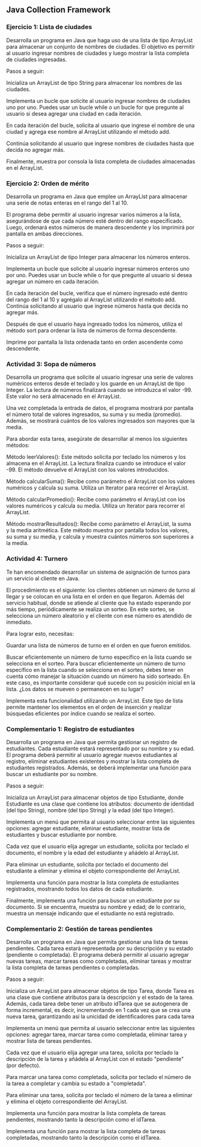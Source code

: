 ## Java Collection Framework

### Ejercicio 1: Lista de ciudades

Desarrolla un programa en Java que haga uso de una lista de tipo ArrayList para almacenar un conjunto de nombres de ciudades. El objetivo es permitir al usuario ingresar nombres de ciudades y luego mostrar la lista completa de ciudades ingresadas.

Pasos a seguir:

Inicializa un ArrayList de tipo String para almacenar los nombres de las ciudades.

Implementa un bucle que solicite al usuario ingresar nombres de ciudades uno por uno. Puedes usar un bucle while o un bucle for que pregunte al usuario si desea agregar una ciudad en cada iteración.

En cada iteración del bucle, solicita al usuario que ingrese el nombre de una ciudad y agrega ese nombre al ArrayList utilizando el método add.

Continúa solicitando al usuario que ingrese nombres de ciudades hasta que decida no agregar más.

Finalmente, muestra por consola la lista completa de ciudades almacenadas en el ArrayList.


### Ejercicio 2: Orden de mérito

Desarrolla un programa en Java que emplee un ArrayList para almacenar una serie de notas enteras en el rango del 1 al 10.

El programa debe permitir al usuario ingresar varios números a la lista, asegurándose de que cada número esté dentro del rango especificado. Luego, ordenará estos números de manera descendente y los imprimirá por pantalla en ambas direcciones.

Pasos a seguir:

Inicializa un ArrayList de tipo Integer para almacenar los números enteros.

Implementa un bucle que solicite al usuario ingresar números enteros uno por uno. Puedes usar un bucle while o for que pregunte al usuario si desea agregar un número en cada iteración.

En cada iteración del bucle, verifica que el número ingresado esté dentro del rango del 1 al 10 y agrégalo al ArrayList utilizando el método add. Continúa solicitando al usuario que ingrese números hasta que decida no agregar más.

Después de que el usuario haya ingresado todos los números, utiliza el método sort para ordenar la lista de números de forma descendente.

Imprime por pantalla la lista ordenada tanto en orden ascendente como descendente.

### Actividad 3: Sopa de números

Desarrolla un programa que solicite al usuario ingresar una serie de valores numéricos enteros desde el teclado y los guarde en un ArrayList de tipo Integer. La lectura de números finalizará cuando se introduzca el valor -99. Este valor no será almacenado en el ArrayList.


Una vez completada la entrada de datos, el programa mostrará por pantalla el número total de valores ingresados, su suma y su media (promedio). Además, se mostrará cuántos de los valores ingresados son mayores que la media.


Para abordar esta tarea, asegúrate de desarrollar al menos los siguientes métodos:


Método leerValores(): Este método solicita por teclado los números y los almacena en el ArrayList. La lectura finaliza cuando se introduce el valor -99. El método devuelve el ArrayList con los valores introducidos.

Método calcularSuma(): Recibe como parámetro el ArrayList con los valores numéricos y calcula su suma. Utiliza un Iterator para recorrer el ArrayList.

Método calcularPromedio(): Recibe como parámetro el ArrayList con los valores numéricos y calcula su media. Utiliza un Iterator para recorrer el ArrayList.

Método mostrarResultados(): Recibe como parámetro el ArrayList, la suma y la media aritmética. Este método muestra por pantalla todos los valores, su suma y su media, y calcula y muestra cuántos números son superiores a la media.

### Actividad 4: Turnero
Te han encomendado desarrollar un sistema de asignación de turnos para un servicio al cliente en Java.

El procedimiento es el siguiente: los clientes obtienen un número de turno al llegar y se colocan en una lista en el orden en que llegaron. Además del servicio habitual, donde se atiende al cliente que ha estado esperando por más tiempo, periódicamente se realiza un sorteo. En este sorteo, se selecciona un número aleatorio y el cliente con ese número es atendido de inmediato.

Para lograr esto, necesitas:

Guardar una lista de números de turno en el orden en que fueron emitidos.

Buscar eficientemente un número de turno específico en la lista cuando se selecciona en el sorteo. Para buscar eficientemente un número de turno específico en la lista cuando se selecciona en el sorteo, debes tener en cuenta cómo manejar la situación cuando un número ha sido sorteado. En este caso, es importante considerar qué sucede con su posición inicial en la lista. ¿Los datos se mueven o permanecen en su lugar?


Implementa esta funcionalidad utilizando un ArrayList. Este tipo de lista permite mantener los elementos en el orden de inserción y realizar búsquedas eficientes por índice cuando se realiza el sorteo.

### Complementario 1: Registro de estudiantes

Desarrolla un programa en Java que permita gestionar un registro de estudiantes. Cada estudiante estará representado por su nombre y su edad. El programa deberá permitir al usuario agregar nuevos estudiantes al registro, eliminar estudiantes existentes y mostrar la lista completa de estudiantes registrados. Además, se deberá implementar una función para buscar un estudiante por su nombre.


Pasos a seguir:

Inicializa un ArrayList para almacenar objetos de tipo Estudiante, donde Estudiante es una clase que contiene los atributos: documento de identidad (del tipo String), nombre (del tipo String) y la edad (del tipo Integer).

Implementa un menú que permita al usuario seleccionar entre las siguientes opciones: agregar estudiante, eliminar estudiante, mostrar lista de estudiantes y buscar estudiante por nombre.

Cada vez que el usuario elija agregar un estudiante, solicita por teclado el documento, el nombre y la edad del estudiante y añádelo al ArrayList.

Para eliminar un estudiante, solicita por teclado el documento del estudiante a eliminar y elimina el objeto correspondiente del ArrayList.

Implementa una función para mostrar la lista completa de estudiantes registrados, mostrando todos los datos de cada estudiante.

Finalmente, implementa una función para buscar un estudiante por su documento. Si se encuentra, muestra su nombre y edad; de lo contrario, muestra un mensaje indicando que el estudiante no está registrado.

### Complementario 2: Gestión de tareas pendientes

Desarrolla un programa en Java que permita gestionar una lista de tareas pendientes. Cada tarea estará representada por su descripción y su estado (pendiente o completada). El programa deberá permitir al usuario agregar nuevas tareas, marcar tareas como completadas, eliminar tareas y mostrar la lista completa de tareas pendientes o completadas.

Pasos a seguir:

Inicializa un ArrayList para almacenar objetos de tipo Tarea, donde Tarea es una clase que contiene atributos para la descripción y el estado de la tarea. Además, cada tarea debe tener un atributo idTarea que se autogenera de forma incremental, es decir, incrementando en 1 cada vez que se crea una nueva tarea, garantizando así la unicidad de identificadores para cada tarea

Implementa un menú que permita al usuario seleccionar entre las siguientes opciones: agregar tarea, marcar tarea como completada, eliminar tarea y mostrar lista de tareas pendientes.

Cada vez que el usuario elija agregar una tarea, solicita por teclado la descripción de la tarea y añádela al ArrayList con el estado "pendiente" (por defecto).

Para marcar una tarea como completada, solicita por teclado el número de la tarea a completar y cambia su estado a "completada".

Para eliminar una tarea, solicita por teclado el número de la tarea a eliminar y elimina el objeto correspondiente del ArrayList.

Implementa una función para mostrar la lista completa de tareas pendientes, mostrando tanto la descripción como el idTarea.

Implementa una función para mostrar la lista completa de tareas completadas, mostrando tanto la descripción como el idTarea.